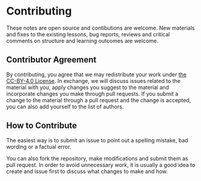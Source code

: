 # Contributing

These notes are open source and contibutions are welcome.
New materials and fixes to the existing lessons, bug reports, reviews and
critical comments on structure and learning outcomes are welcome.

## Contributor Agreement

By contributing,
you agree that we may redistribute your work under [the CC-BY-4.0 License](LICENSE.md).
In exchange, we will discuss issues related to the material with you, apply
changes you suggest to the material and incorporate changes you make through pull requests.
If you submit a change to the material through a pull request and the change is accepted,
you can also add yourself to the list of authors.

## How to Contribute

The easiest way is to submit an issue to point out a spelling mistake, bad wording or a factual error.

You can also fork the repository, make modifications and submit them as pull request.
In order to avoid unnecessary work, it is usually a good idea to create and issue first
to discuss what changes to make and how.


